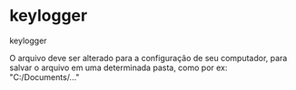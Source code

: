 # keylogger
keylogger

O arquivo deve ser alterado para a configuração de seu computador, para salvar o arquivo em uma determinada pasta, como por ex: "C:/Documents/..."
